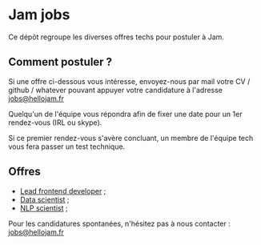 # Jam jobs

Ce dépôt regroupe les diverses offres techs pour postuler à Jam.

## Comment postuler ?

Si une offre ci-dessous vous intéresse, envoyez-nous par mail votre CV / github
/ whatever pouvant appuyer votre candidature à l'adresse [jobs@hellojam.fr](mailto:jobs@hellojam.fr)

Quelqu'un de l'équipe vous répondra afin de fixer une date pour un 1er rendez-vous (IRL
ou skype).

Si ce premier rendez-vous s'avère concluant, un membre de l'équipe tech vous
fera passer un test technique.

## Offres

* [Lead frontend developer](offres/lead-frontend.md) ;
* [Data scientist](offres/data-scientist.md) ;
* [NLP scientist](offres/nlp-scientist.md) ;

Pour les candidatures spontanées, n'hésitez pas à nous contacter :
[jobs@hellojam.fr](mailto:jobs@hellojam.fr)
